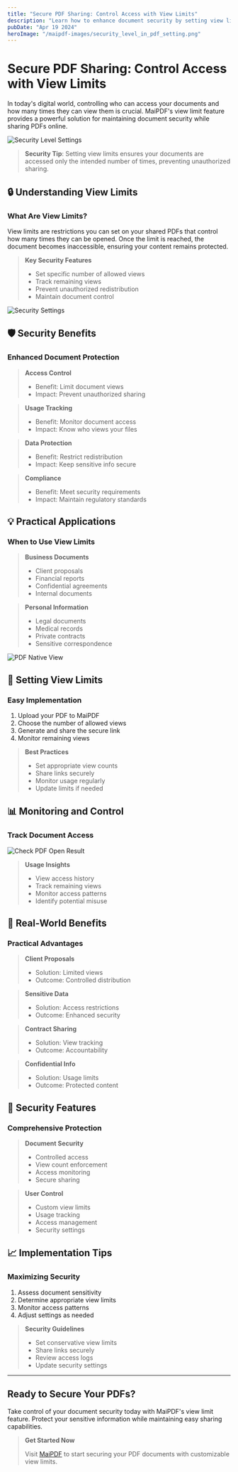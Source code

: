 ```yaml
---
title: "Secure PDF Sharing: Control Access with View Limits"
description: "Learn how to enhance document security by setting view limits on your shared PDFs with MaiPDF."
pubDate: "Apr 19 2024"
heroImage: "/maipdf-images/security_level_in_pdf_setting.png"
---
```


# Secure PDF Sharing: Control Access with View Limits

In today's digital world, controlling who can access your documents and how many times they can view them is crucial. MaiPDF's view limit feature provides a powerful solution for maintaining document security while sharing PDFs online.

![Security Level Settings](/maipdf-images/security_level_in_pdf_setting.png)

> **Security Tip**: Setting view limits ensures your documents are accessed only the intended number of times, preventing unauthorized sharing.

## 🔒 Understanding View Limits

### What Are View Limits?

View limits are restrictions you can set on your shared PDFs that control how many times they can be opened. Once the limit is reached, the document becomes inaccessible, ensuring your content remains protected.

> **Key Security Features**
>
> - Set specific number of allowed views
> - Track remaining views
> - Prevent unauthorized redistribution
> - Maintain document control

![Security Settings](/maipdf-images/security_setting.png)

## 🛡️ Security Benefits

### Enhanced Document Protection

> **Access Control**
> - Benefit: Limit document views
> - Impact: Prevent unauthorized sharing

> **Usage Tracking**
> - Benefit: Monitor document access
> - Impact: Know who views your files

> **Data Protection**
> - Benefit: Restrict redistribution
> - Impact: Keep sensitive info secure

> **Compliance**
> - Benefit: Meet security requirements
> - Impact: Maintain regulatory standards

## 💡 Practical Applications

### When to Use View Limits

> **Business Documents**
>
> - Client proposals
> - Financial reports
> - Confidential agreements
> - Internal documents

> **Personal Information**
>
> - Legal documents
> - Medical records
> - Private contracts
> - Sensitive correspondence

![PDF Native View](/maipdf-images/pdf_native_view_on_ui.png)

## 🎯 Setting View Limits

### Easy Implementation

1. Upload your PDF to MaiPDF
2. Choose the number of allowed views
3. Generate and share the secure link
4. Monitor remaining views

> **Best Practices**
>
> - Set appropriate view counts
> - Share links securely
> - Monitor usage regularly
> - Update limits if needed

## 📊 Monitoring and Control

### Track Document Access

![Check PDF Open Result](/maipdf-images/check_pdf_open_result.png)

> **Usage Insights**
>
> - View access history
> - Track remaining views
> - Monitor access patterns
> - Identify potential misuse

## 🚀 Real-World Benefits

### Practical Advantages

> **Client Proposals**
> - Solution: Limited views
> - Outcome: Controlled distribution

> **Sensitive Data**
> - Solution: Access restrictions
> - Outcome: Enhanced security

> **Contract Sharing**
> - Solution: View tracking
> - Outcome: Accountability

> **Confidential Info**
> - Solution: Usage limits
> - Outcome: Protected content

## 🔐 Security Features

### Comprehensive Protection

> **Document Security**
>
> - Controlled access
> - View count enforcement
> - Access monitoring
> - Secure sharing

> **User Control**
>
> - Custom view limits
> - Usage tracking
> - Access management
> - Security settings

## 📈 Implementation Tips

### Maximizing Security

1. Assess document sensitivity
2. Determine appropriate view limits
3. Monitor access patterns
4. Adjust settings as needed

> **Security Guidelines**
>
> - Set conservative view limits
> - Share links securely
> - Review access logs
> - Update security settings

---

## Ready to Secure Your PDFs?

Take control of your document security today with MaiPDF's view limit feature. Protect your sensitive information while maintaining easy sharing capabilities.

> **Get Started Now**
>
> Visit [MaiPDF](https://maipdf.com) to start securing your PDF documents with customizable view limits.